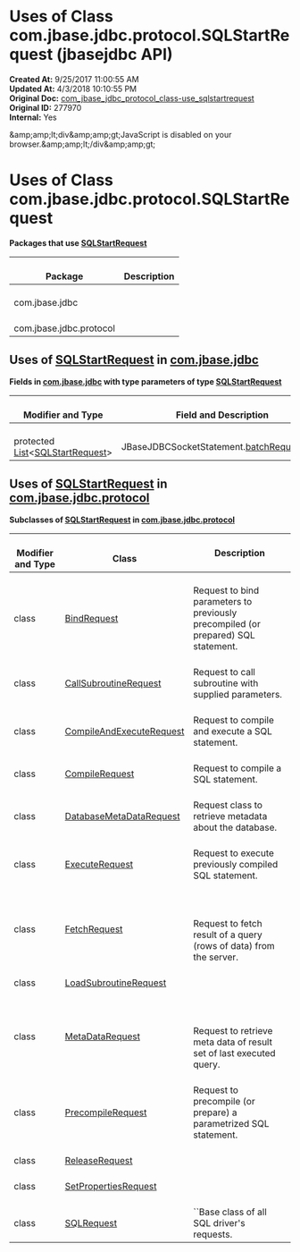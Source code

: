 # Uses of Class com.jbase.jdbc.protocol.SQLStartRequest (jbasejdbc API)

**Created At:** 9/25/2017 11:00:55 AM  
**Updated At:** 4/3/2018 10:10:55 PM  
**Original Doc:** [com_jbase_jdbc_protocol_class-use_sqlstartrequest](https://docs.jbase.com/39241-class-use/com_jbase_jdbc_protocol_class-use_sqlstartrequest)  
**Original ID:** 277970  
**Internal:** Yes  

<!--<br>    try {<br>        if (location.href.indexOf('is-external=true') == -1) {<br>            parent.document.title="Uses of Class com.jbase.jdbc.protocol.SQLStartRequest (jbasejdbc   API)";<br>        }<br>    }<br>    catch(err) {<br>    }<br>//-->&amp;amp;amp;lt;div&amp;amp;amp;gt;JavaScript is disabled on your browser.&amp;amp;amp;lt;/div&amp;amp;amp;gt;
# Uses of Class com.jbase.jdbc.protocol.SQLStartRequest



**Packages that use [SQLStartRequest](./../../sqlstartrequest-%28jbasejdbc---api%29 "class in com.jbase.jdbc.protocol")**


| <br>Package<br> | <br>Description<br> |
| --- | --- |
| <br>com.jbase.jdbc<br> | <br><br> |
| <br>com.jbase.jdbc.protocol<br> | <br><br> |





## Uses of [SQLStartRequest](./../../sqlstartrequest-%28jbasejdbc---api%29 "class in com.jbase.jdbc.protocol") in [com.jbase.jdbc](./../../../jbase-jdbc-api)



**Fields in [com.jbase.jdbc](./../../../jbase-jdbc-api) with type parameters of type [SQLStartRequest](./../../sqlstartrequest-%28jbasejdbc---api%29 "class in com.jbase.jdbc.protocol")**


| <br>Modifier and Type<br> | <br>Field and Description<br> |
| --- | --- |
| <br>protected [List](http://java.sun.com/j2se/1.5.0/docs/api/java/util/List.html?is-external=true "class or interface in java.util")&lt;[SQLStartRequest](./../../sqlstartrequest-%28jbasejdbc---api%29 "class in com.jbase.jdbc.protocol")&gt;<br> | <br>JBaseJDBCSocketStatement.[batchRequestsList](../../../../../com/jbase/jdbc/JBaseJDBCSocketStatement.html#batchRequestsList)<br> |




### 


## Uses of [SQLStartRequest](./../../sqlstartrequest-%28jbasejdbc---api%29 "class in com.jbase.jdbc.protocol") in [com.jbase.jdbc.protocol](./../../com.jbase.jdbc.protocol-%28jbasejdbc---api%29)



**Subclasses of [SQLStartRequest](./../../sqlstartrequest-%28jbasejdbc---api%29 "class in com.jbase.jdbc.protocol") in [com.jbase.jdbc.protocol](./../../com.jbase.jdbc.protocol-%28jbasejdbc---api%29)**


| <br>Modifier and Type<br> | <br>Class<br> | Description<br> |
| --- | --- | --- |
| <br>class<br> | <br>[BindRequest](./../../bindrequest-%28jbasejdbc---api%29 "class in com.jbase.jdbc.protocol")<br> | <br>Request to bind parameters to previously precompiled (or prepared) SQL statement.<br> |
| <br>class<br> | <br>[CallSubroutineRequest](./../../callsubroutinerequest-%28jbasejdbc---api%29 "class in com.jbase.jdbc.protocol")<br> | <br>Request to call subroutine with supplied parameters.<br> |
| <br>class<br> | <br>[CompileAndExecuteRequest](./../../compileandexecuterequest-%28jbasejdbc---api%29 "class in com.jbase.jdbc.protocol")<br> | <br>Request to compile and execute a SQL statement.<br> |
| <br>class<br> | <br>[CompileRequest](./../../compilerequest-%28jbasejdbc---api%29 "class in com.jbase.jdbc.protocol")<br> | <br>Request to compile a SQL statement.<br> |
| <br>class<br> | <br>[DatabaseMetaDataRequest](./../../databasemetadatarequest-%28jbasejdbc---api%29 "class in com.jbase.jdbc.protocol")<br> | <br>Request class to retrieve metadata about the database.<br> |
| <br>class<br> | <br>[ExecuteRequest](./../../executerequest-%28jbasejdbc---api%29 "class in com.jbase.jdbc.protocol")<br> | <br>Request to execute previously compiled SQL statement.<br> |
| <br>class<br> | <br>[FetchRequest](./../../fetchrequest-%28jbasejdbc---api%29 "class in com.jbase.jdbc.protocol")<br> | <br><br><br>Request to fetch result of a query (rows of data) from the server.<br> |
| <br>class<br> | <br>[LoadSubroutineRequest](./../../loadsubroutinerequest-%28jbasejdbc---api%29 "class in com.jbase.jdbc.protocol")<br> | <br> |
| <br>class<br> | <br>[MetaDataRequest](./../../metadatarequest-%28jbasejdbc-api%29 "class in com.jbase.jdbc.protocol")<br> | <br><br><br>Request to retrieve meta data of result set of last executed query.<br> |
| <br>class<br> | <br>[PrecompileRequest](./../../precompilerequest-%28jbasejdbc---api%29 "class in com.jbase.jdbc.protocol")<br> | <br>Request to precompile (or prepare) a parametrized SQL statement.<br> |
| <br>class<br> | <br>[ReleaseRequest](./../../releaserequest-%28jbasejdbc---api%29 "class in com.jbase.jdbc.protocol")<br> | <br> |
| <br>class<br> | <br>[SetPropertiesRequest](./../../setpropertiesrequest-%28jbasejdbc---api%29 "class in com.jbase.jdbc.protocol")<br> | <br> |
| <br>class<br> | <br>[SQLRequest](./../../sqlrequest-%28jbasejdbc---api%29 "class in com.jbase.jdbc.protocol")<br> | <br>``Base class of all SQL driver's requests.<br> |


